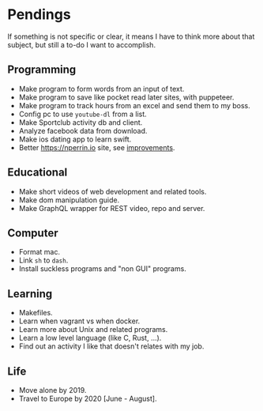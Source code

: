 # Pendings

If something is not specific or clear, it means I have to think more about that subject, but still a to-do I want to accomplish.

## Programming

- Make program to form words from an input of text.
- Make program to save like pocket read later sites, with puppeteer.
- Make program to track hours from an excel and send them to my boss.
- Config pc to use `youtube-dl` from a list.
- Make Sportclub activity db and client.
- Analyze facebook data from download.
- Make ios dating app to learn swift.
- Better https://nperrin.io site, see [improvements](/site-improvements).

## Educational

- Make short videos of web development and related tools.
- Make dom manipulation guide.
- Make GraphQL wrapper for REST video, repo and server.

## Computer

- Format mac.
- Link `sh` to `dash`.
- Install suckless programs and "non GUI" programs.

## Learning

- Makefiles.
- Learn when vagrant vs when docker.
- Learn more about Unix and related programs.
- Learn a low level language (like C, Rust, ...).
- Find out an activity I like that doesn't relates with my job.

## Life

- Move alone by 2019.
- Travel to Europe by 2020 [June - August].
